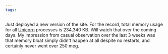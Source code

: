```yaml
---
tags: 
---
```


Just deployed a new version of the site. For the record, total memory usage for all [Unicorn](/wiki/Unicorn) processes is 234,340 KB. Will watch that over the coming days. My impression from casual observation over the last 3 weeks was that memory bloat simply didn't happen at all despite no restarts, and certainly never went over 250 meg.
